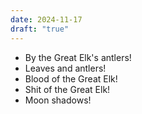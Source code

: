 ```yaml
---
date: 2024-11-17
draft: "true"
---
```



- By the Great Elk's antlers!
- Leaves and antlers!
- Blood of the Great Elk!
- Shit of the Great Elk!
- Moon shadows!